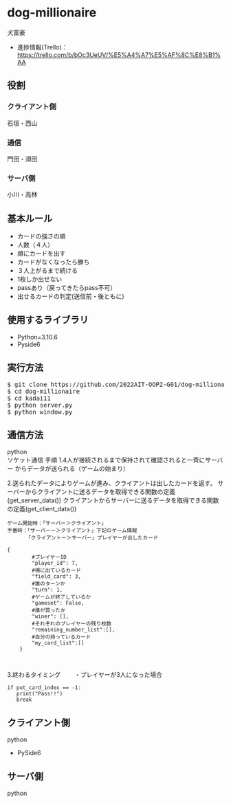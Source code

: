 # dog-millionaire
犬富豪
- 進捗情報(Trello)：https://trello.com/b/bOc3UeUV/%E5%A4%A7%E5%AF%8C%E8%B1%AA
## 役割
### クライアント側
石垣・西山
### 通信
門田・須田
### サーバ側
小川・高林

## 基本ルール
- カードの強さの順
- 人数（４人）
- 順にカードを出す  
- カードがなくなったら勝ち  
- ３人上がるまで続ける  
- 1枚しか出せない 
- passあり（戻ってきたらpass不可）  
- 出せるカードの判定(送信前・後ともに)

## 使用するライブラリ
- Python=3.10.6
- Pyside6

## 実行方法
<pre>
$ git clone https://github.com/2022AIT-OOP2-G01/dog-millionaire.git
$ cd dog-millionaire
$ cd kadai11
$ python server.py
$ python window.py
</pre>

## 通信方法
python  
ソケット通信
手順
1.4人が接続されるまで保持されて確認されると一斉にサーバー
からデータが送られる（ゲームの始まり）

2.送られたデータによりゲームが進み、クライアントは出したカードを返す。
  サーバーからクライアントに送るデータを取得できる関数の定義(get_server_data())
  クライアントからサーバーに送るデータを取得できる関数の定義(get_client_data())
```
ゲーム開始時：「サーバー＞クライアント」
手番時：「サーバーー＞クライアント」下記のゲーム情報
      「クライアントー＞サーバー」プレイヤーが出したカード

{
        #プレイヤーID
        "player_id": 7,
        #場に出ているカード
        "field_card": 3,
        #誰のターンか
        "turn": 1,
        #ゲームが終了しているか
        "gameset": False,
        #誰が買ったか
        "winer": [],
        #それぞれのプレイヤーの残り枚数
        "remaining_number_list":[],
        #自分の持っているカード
        "my_card_list":[]
    } 
    
    
```
3.終わるタイミング　　
・プレイヤーが3人になった場合
```
if put_card_index == -1:
   print("Pass!!")
   break
```


## クライアント側
python
- PySide6

## サーバ側
python
